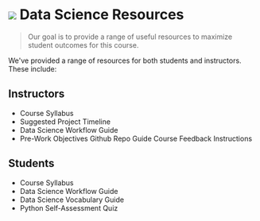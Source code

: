 # ![](https://ga-dash.s3.amazonaws.com/production/assets/logo-9f88ae6c9c3871690e33280fcf557f33.png) Data Science Resources

> Our goal is to provide a range of useful resources to maximize student outcomes for this course.

We've provided a range of resources for both students and instructors. These include:


## Instructors

- Course Syllabus
- Suggested Project Timeline
- Data Science Workflow Guide
- Pre-Work Objectives
Github Repo Guide
Course Feedback Instructions

## Students

- Course Syllabus
- Data Science Workflow Guide
- Data Science Vocabulary Guide
- Python Self-Assessment Quiz
